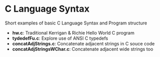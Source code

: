 # C Language Syntax

Short examples of basic C Language Syntax and Program structure

* __hw.c__: Traditional Kerrigan & Richie Hello World C program
* __tydedefFu.c__: Explore use  of ANSI C typedefs
* __concatAdjStrings.c__: Concatenate adjacent strings in C souce code
* __concatAdjStringsWChar.c__: Concatenate adjacent wide strings too
